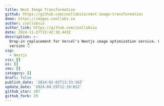 ```yaml
---
title: Next Image Transformation
github: https://github.com/coollabsio/next-image-transformation
demo: https://images.coollabs.io
author: coollabsio
author_link: https://github.com/coollabsio
date: 2024-11-27T15:42:10.443Z
description: >-
  Drop-in replacement for Vercel's Nextjs image optimization service. Cloud
  version 👇
ssg:
  - Nextjs
css: []
ui: []
cms: []
category: []
draft: false
publish_date: '2024-02-02T13:33:16Z'
update_date: '2024-04-25T12:19:01Z'
github_star: 387
github_fork: 29
---
```

